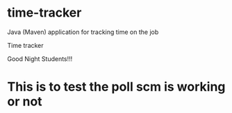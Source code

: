 # time-tracker
Java (Maven) application for tracking time on the job

Time tracker

Good Night Students!!!

# This is to test the poll scm is working or not